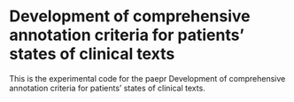 # Development of comprehensive annotation criteria for patients’ states of clinical texts

This is the experimental code for the paepr Development of comprehensive annotation criteria for patients’ states of clinical texts.
